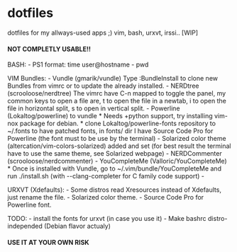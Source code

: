 dotfiles
========

dotfiles for my allways-used apps ;) vim, bash, urxvt, irssi.. [WIP]

#### NOT COMPLETLY USABLE!! ####
BASH:
      - PS1 format: time user@hostname - pwd

VIM Bundles:
      - Vundle (gmarik/vundle) Type :BundleInstall to clone new Bundles from vimrc or to update the already installed.
      - NERDtree (scrooloose/nerdtree) The vimrc have C-n mapped to toggle the panel, my common keys to open a file are, t to open the file in a newtab, i to open the file in horizontal split, s to open in vertical split.
      - Powerline (Lokaltog/powerline) to vundle
            * Needs +python support, try installing vim-nox package for debian.
            * clone Lokaltog/powerline-fonts repository to ~/.fonts to have patched fonts, in fonts/ dir I have Source Code Pro for Powerline
              (the font must to be use by the terminal)
      - Solarized color theme (altercation/vim-colors-solarized) added and set (for best result the terminal have to use the same theme, see Solarized webpage)
      - NERDCommenter (scrooloose/nerdcommenter)
      - YouCompleteMe (Valloric/YouCompleteMe) 
            * Once is installed with Vundle, go to ~/.vim/bundle/YouCompleteMe and run ./install.sh (with --clang-completer for C family code support)
      - 

URXVT (Xdefaults):
      - Some distros read Xresources instead of Xdefaults, just rename the file.
      - Solarized color theme.
      - Source Code Pro for Powerline font.

TODO:
      - install the fonts for urxvt (in case you use it)
      - Make bashrc distro-independed (Debian flavor actualy)


#### USE IT AT YOUR OWN RISK ####
